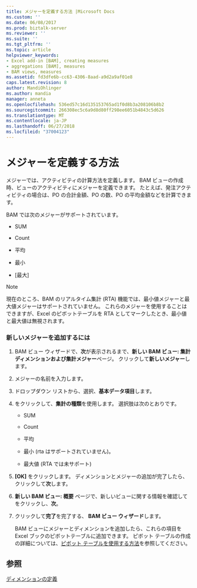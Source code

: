```yaml
---
title: メジャーを定義する方法 |Microsoft Docs
ms.custom: ''
ms.date: 06/08/2017
ms.prod: biztalk-server
ms.reviewer: ''
ms.suite: ''
ms.tgt_pltfrm: ''
ms.topic: article
helpviewer_keywords:
- Excel add-in [BAM], creating measures
- aggregations [BAM], measures
- BAM views, measures
ms.assetid: fd3dfe6b-cc63-4306-8aad-a9d2a9af01e8
caps.latest.revision: 8
author: MandiOhlinger
ms.author: mandia
manager: anneta
ms.openlocfilehash: 536ed57c16d135153765ad1f0d8b3a208106b8b2
ms.sourcegitcommit: 266308ec5c6a9d8d80ff298ee6051b4843c5d626
ms.translationtype: MT
ms.contentlocale: ja-JP
ms.lasthandoff: 06/27/2018
ms.locfileid: "37004123"
---
```

# <a name="how-to-define-measures"></a>メジャーを定義する方法
メジャーでは、アクティビティの計算方法を定義します。 BAM ビューの作成時、ビューのアクティビティにメジャーを定義できます。 たとえば、発注アクティビティの場合は、PO の合計金額、PO の数、PO の平均金額などを計算できます。  
  
 BAM では次のメジャーがサポートされています。  
  
-   SUM  
  
-   Count  
  
-   平均  
  
-   最小  
  
-   [最大]  
  
> [!NOTE]
>  現在のところ、BAM のリアルタイム集計 (RTA) 機能では、最小値メジャーと最大値メジャーはサポートされていません。 これらのメジャーを使用することはできますが、Excel のピボットテーブルを RTA としてマークしたとき、最小値と最大値は無視されます。  
  
### <a name="to-add-new-measures"></a>新しいメジャーを追加するには  
  
1. BAM ビュー ウィザードで、**次**が表示されるまで、**新しい BAM ビュー: 集計ディメンションおよび集計メジャー**ページ。 クリックして**新しいメジャー**します。  
  
2. メジャーの名前を入力します。  
  
3. ドロップダウン リストから、選択、**基本データ項目**します。  
  
4. をクリックして、**集計の種類**を使用します。 選択肢は次のとおりです。  
  
   -   SUM  
  
   -   Count  
  
   -   平均  
  
   -   最小 (rta はサポートされていません)。  
  
   -   最大値 (RTA では未サポート)  
  
5. **[OK]** をクリックします。 ディメンションとメジャーの追加が完了したら、クリックして**次**します。  
  
6. **新しい BAM ビュー: 概要** ページで、新しいビューに関する情報を確認してをクリックし、**次**。  
  
7. クリックして**完了**を完了する、 **BAM ビュー ウィザード**します。  
  
   BAM ビューにメジャーとディメンションを追加したら、これらの項目を Excel ブックのピボットテーブルに追加できます。 ピボット テーブルの作成の詳細については、[ピボット テーブルを使用する方法](../core/how-to-use-the-pivottable.md)を参照してください。  
  
## <a name="see-also"></a>参照  
 [ディメンションの定義](../core/defining-dimensions.md)